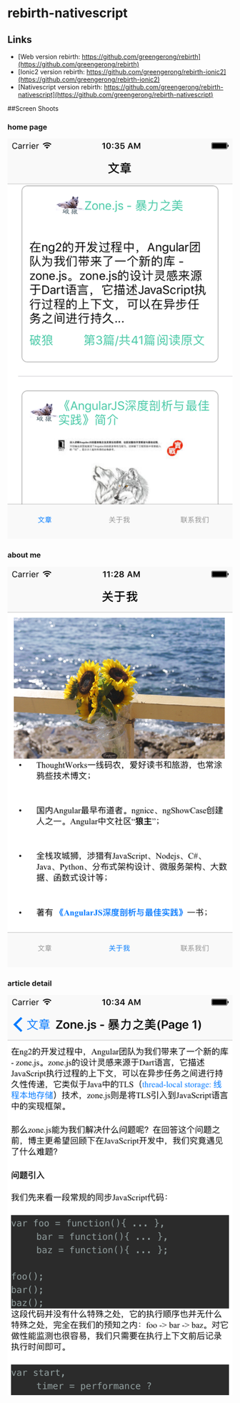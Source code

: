 rebirth-nativescript
==========

## Links

* [Web version rebirth: https://github.com/greengerong/rebirth](https://github.com/greengerong/rebirth)
* [Ionic2 version rebirth: https://github.com/greengerong/rebirth-ionic2](https://github.com/greengerong/rebirth-ionic2)
* [Nativescript version rebirth: https://github.com/greengerong/rebirth-nativescript](https://github.com/greengerong/rebirth-nativescript)


##Screen Shoots

### home page
![](./screenshoots/home.png)

### about me
![](./screenshoots/about-me.png)

### article detail
![](./screenshoots/article-detail.png)

